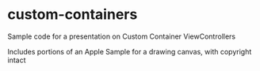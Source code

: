 # custom-containers
Sample code for a presentation on Custom Container ViewControllers

Includes portions of an Apple Sample for a drawing canvas, with copyright intact
